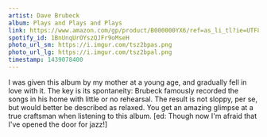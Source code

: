 ```yaml
---
artist: Dave Brubeck
album: Plays and Plays and Plays
link: https://www.amazon.com/gp/product/B000000YX6/ref=as_li_tl?ie=UTF8&camp=1789&creative=390957&creativeASIN=B000000YX6&linkCode=as2&tag=besalbintheun-20&linkId=BI3E4SKGGPDJHLWY
spotify_id: 1BnUnqUrOYszQJFr9oMseH
photo_url_sm: https://i.imgur.com/tsz2bpas.png
photo_url_lg: https://i.imgur.com/tsz2bpal.png
timestamp: 1439078400
---
```

I was given this album by my mother at a young age, and gradually fell in love with it. The key is its spontaneity: Brubeck famously recorded the songs in his home with little or no rehearsal. The result is not sloppy, per se, but would better be described as relaxed. You get an amazing glimpse at a true craftsman when listening to this album. [ed: Though now I'm afraid that I've opened the door for jazz!]